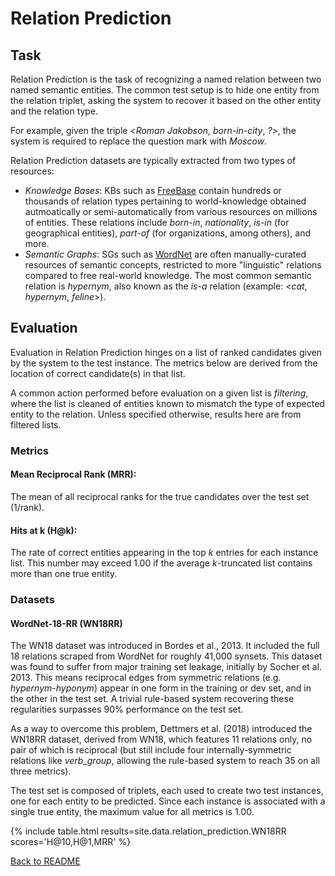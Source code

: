 # Relation Prediction

## Task

Relation Prediction is the task of recognizing a named relation between two named semantic entities. The common test setup is to hide one entity from the relation triplet, asking the system to recover it based on the other entity and the relation type.

For example, given the triple \<*Roman Jakobson*, *born-in-city*, *?*\>, the system is required to replace the question mark with *Moscow*.

Relation Prediction datasets are typically extracted from two types of resources: 
* *Knowledge Bases*: KBs such as [FreeBase](https://developers.google.com/freebase/) contain hundreds or thousands of relation types pertaining to world-knowledge obtained autmoatically or semi-automatically from various resources on millions of entities. These relations include *born-in*, *nationality*, *is-in* (for geographical entities), *part-of* (for organizations, among others), and more.
* *Semantic Graphs*: SGs such as [WordNet](https://wordnet.princeton.edu/) are often manually-curated resources of semantic concepts, restricted to more "linguistic" relations compared to free real-world knowledge. The most common semantic relation is *hypernym*, also known as the *is-a* relation (example: \<*cat*, *hypernym*, *feline*\>).

## Evaluation

Evaluation in Relation Prediction hinges on a list of ranked candidates given by the system to the test instance. The metrics below are derived from the location of correct candidate(s) in that list.

A common action performed before evaluation on a given list is *filtering*, where the list is cleaned of entities known to mismatch the type of expected entity to the relation. Unless specified otherwise, results here are from filtered lists.

### Metrics

#### Mean Reciprocal Rank (MRR):

The mean of all reciprocal ranks for the true candidates over the test set (1/rank).

#### Hits at k (H@k):

The rate of correct entities appearing in the top *k* entries for each instance list. This number may exceed 1.00 if the average *k*-truncated list contains more than one true entity.

### Datasets

#### WordNet-18-RR (WN18RR)

The WN18 dataset was introduced in Bordes et al., 2013. It included the full 18 relations scraped from WordNet for roughly 41,000 synsets. This dataset was found to suffer from major training set leakage, initially by Socher et al. 2013. This means reciprocal edges from symmetric relations (e.g. *hypernym*-*hyponym*) appear in one form in the training or dev set, and in the other in the test set. A trivial rule-based system recovering these regularities surpasses 90% performance on the test set.

As a way to overcome this problem, Dettmers et al. (2018) introduced the WN18RR dataset, derived from WN18, which features 11 relations only, no pair of which is reciprocal (but still include four internally-symmetric relations like *verb_group*, allowing the rule-based system to reach 35 on all three metrics).

The test set is composed of triplets, each used to create two test instances, one for each entity to be predicted. Since each instance is associated with a single true entity, the maximum value for all metrics is 1.00.

{% include table.html
   results=site.data.relation_prediction.WN18RR
   scores='H@10,H@1,MRR' %}

[Back to README](README.md)
